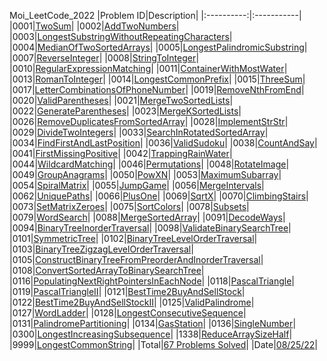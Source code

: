 Moi_LeetCode_2022
|Problem ID|Description|
|:----------:|:-----------|
|0001|[TwoSum](src/main/java/moi/leetcode2022/problems/P0001_TwoSum.java)|
|0002|[AddTwoNumbers](src/main/java/moi/leetcode2022/problems/P0002_AddTwoNumbers.java)|
|0003|[LongestSubstringWithoutRepeatingCharacters](src/main/java/moi/leetcode2022/problems/P0003_LongestSubstringWithoutRepeatingCharacters.java)|
|0004|[MedianOfTwoSortedArrays](src/main/java/moi/leetcode2022/problems/P0004_MedianOfTwoSortedArrays.java)|
|0005|[LongestPalindromicSubstring](src/main/java/moi/leetcode2022/problems/P0005_LongestPalindromicSubstring.java)|
|0007|[ReverseInteger](src/main/java/moi/leetcode2022/problems/P0007_ReverseInteger.java)|
|0008|[StringToInteger](src/main/java/moi/leetcode2022/problems/P0008_StringToInteger.java)|
|0010|[RegularExpressionMatching](src/main/java/moi/leetcode2022/problems/P0010_RegularExpressionMatching.java)|
|0011|[ContainerWithMostWater](src/main/java/moi/leetcode2022/problems/P0011_ContainerWithMostWater.java)|
|0013|[RomanToInteger](src/main/java/moi/leetcode2022/problems/P0013_RomanToInteger.java)|
|0014|[LongestCommonPrefix](src/main/java/moi/leetcode2022/problems/P0014_LongestCommonPrefix.java)|
|0015|[ThreeSum](src/main/java/moi/leetcode2022/problems/P0015_ThreeSum.java)|
|0017|[LetterCombinationsOfPhoneNumber](src/main/java/moi/leetcode2022/problems/P0017_LetterCombinationsOfPhoneNumber.java)|
|0019|[RemoveNthFromEnd](src/main/java/moi/leetcode2022/problems/P0019_RemoveNthFromEnd.java)|
|0020|[ValidParentheses](src/main/java/moi/leetcode2022/problems/P0020_ValidParentheses.java)|
|0021|[MergeTwoSortedLists](src/main/java/moi/leetcode2022/problems/P0021_MergeTwoSortedLists.java)|
|0022|[GenerateParentheses](src/main/java/moi/leetcode2022/problems/P0022_GenerateParentheses.java)|
|0023|[MergeKSortedLists](src/main/java/moi/leetcode2022/problems/P0023_MergeKSortedLists.java)|
|0026|[RemoveDuplicatesFromSortedArray](src/main/java/moi/leetcode2022/problems/P0026_RemoveDuplicatesFromSortedArray.java)|
|0028|[ImplementStrStr](src/main/java/moi/leetcode2022/problems/P0028_ImplementStrStr.java)|
|0029|[DivideTwoIntegers](src/main/java/moi/leetcode2022/problems/P0029_DivideTwoIntegers.java)|
|0033|[SearchInRotatedSortedArray](src/main/java/moi/leetcode2022/problems/P0033_SearchInRotatedSortedArray.java)|
|0034|[FindFirstAndLastPosition](src/main/java/moi/leetcode2022/problems/P0034_FindFirstAndLastPosition.java)|
|0036|[ValidSudoku](src/main/java/moi/leetcode2022/problems/P0036_ValidSudoku.java)|
|0038|[CountAndSay](src/main/java/moi/leetcode2022/problems/P0038_CountAndSay.java)|
|0041|[FirstMissingPositive](src/main/java/moi/leetcode2022/problems/P0041_FirstMissingPositive.java)|
|0042|[TrappingRainWater](src/main/java/moi/leetcode2022/problems/P0042_TrappingRainWater.java)|
|0044|[WildcardMatching](src/main/java/moi/leetcode2022/problems/P0044_WildcardMatching.java)|
|0046|[Permutations](src/main/java/moi/leetcode2022/problems/P0046_Permutations.java)|
|0048|[RotateImage](src/main/java/moi/leetcode2022/problems/P0048_RotateImage.java)|
|0049|[GroupAnagrams](src/main/java/moi/leetcode2022/problems/P0049_GroupAnagrams.java)|
|0050|[PowXN](src/main/java/moi/leetcode2022/problems/P0050_PowXN.java)|
|0053|[MaximumSubarray](src/main/java/moi/leetcode2022/problems/P0053_MaximumSubarray.java)|
|0054|[SpiralMatrix](src/main/java/moi/leetcode2022/problems/P0054_SpiralMatrix.java)|
|0055|[JumpGame](src/main/java/moi/leetcode2022/problems/P0055_JumpGame.java)|
|0056|[MergeIntervals](src/main/java/moi/leetcode2022/problems/P0056_MergeIntervals.java)|
|0062|[UniquePaths](src/main/java/moi/leetcode2022/problems/P0062_UniquePaths.java)|
|0066|[PlusOne](src/main/java/moi/leetcode2022/problems/P0066_PlusOne.java)|
|0069|[SqrtX](src/main/java/moi/leetcode2022/problems/P0069_SqrtX.java)|
|0070|[ClimbingStairs](src/main/java/moi/leetcode2022/problems/P0070_ClimbingStairs.java)|
|0073|[SetMatrixZeroes](src/main/java/moi/leetcode2022/problems/P0073_SetMatrixZeroes.java)|
|0075|[SortColors](src/main/java/moi/leetcode2022/problems/P0075_SortColors.java)|
|0078|[Subsets](src/main/java/moi/leetcode2022/problems/P0078_Subsets.java)|
|0079|[WordSearch](src/main/java/moi/leetcode2022/problems/P0079_WordSearch.java)|
|0088|[MergeSortedArray](src/main/java/moi/leetcode2022/problems/P0088_MergeSortedArray.java)|
|0091|[DecodeWays](src/main/java/moi/leetcode2022/problems/P0091_DecodeWays.java)|
|0094|[BinaryTreeInorderTraversal](src/main/java/moi/leetcode2022/problems/P0094_BinaryTreeInorderTraversal.java)|
|0098|[ValidateBinarySearchTree](src/main/java/moi/leetcode2022/problems/P0098_ValidateBinarySearchTree.java)|
|0101|[SymmetricTree](src/main/java/moi/leetcode2022/problems/P0101_SymmetricTree.java)|
|0102|[BinaryTreeLevelOrderTraversal](src/main/java/moi/leetcode2022/problems/P0102_BinaryTreeLevelOrderTraversal.java)|
|0103|[BinaryTreeZigzagLevelOrderTraversal](src/main/java/moi/leetcode2022/problems/P0103_BinaryTreeZigzagLevelOrderTraversal.java)|
|0105|[ConstructBinaryTreeFromPreorderAndInorderTraversal](src/main/java/moi/leetcode2022/problems/P0105_ConstructBinaryTreeFromPreorderAndInorderTraversal.java)|
|0108|[ConvertSortedArrayToBinarySearchTree](src/main/java/moi/leetcode2022/problems/P0108_ConvertSortedArrayToBinarySearchTree.java)|
|0116|[PopulatingNextRightPointersInEachNode](src/main/java/moi/leetcode2022/problems/P0116_PopulatingNextRightPointersInEachNode.java)|
|0118|[PascalTriangle](src/main/java/moi/leetcode2022/problems/P0118_PascalTriangle.java)|
|0119|[PascalTriangleII](src/main/java/moi/leetcode2022/problems/P0119_PascalTriangleII.java)|
|0121|[BestTime2BuyAndSellStock](src/main/java/moi/leetcode2022/problems/P0121_BestTime2BuyAndSellStock.java)|
|0122|[BestTime2BuyAndSellStockII](src/main/java/moi/leetcode2022/problems/P0122_BestTime2BuyAndSellStockII.java)|
|0125|[ValidPalindrome](src/main/java/moi/leetcode2022/problems/P0125_ValidPalindrome.java)|
|0127|[WordLadder](src/main/java/moi/leetcode2022/problems/P0127_WordLadder.java)|
|0128|[LongestConsecutiveSequence](src/main/java/moi/leetcode2022/problems/P0128_LongestConsecutiveSequence.java)|
|0131|[PalindromePartitioning](src/main/java/moi/leetcode2022/problems/P0131_PalindromePartitioning.java)|
|0134|[GasStation](src/main/java/moi/leetcode2022/problems/P0134_GasStation.java)|
|0136|[SingleNumber](src/main/java/moi/leetcode2022/problems/P0136_SingleNumber.java)|
|0300|[LongestIncreasingSubsequence](src/main/java/moi/leetcode2022/problems/P0300_LongestIncreasingSubsequence.java)|
|1338|[ReduceArraySizeHalf](src/main/java/moi/leetcode2022/problems/P1338_ReduceArraySizeHalf.java)|
|9999|[LongestCommonString](src/main/java/moi/leetcode2022/problems/P9999_LongestCommonString.java)|
|Total|[67 Problems Solved](src/main/java/moi/leetcode2022/problems)|
|Date|[08/25/22](src/main/java/moi/leetcode2022/problems)|
